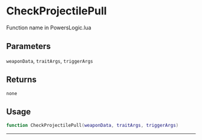 # CheckProjectilePull
Function name in PowersLogic.lua
## Parameters
`weaponData`, `traitArgs`, `triggerArgs`
## Returns
`none`
## Usage
```lua
function CheckProjectilePull(weaponData, traitArgs, triggerArgs)
```
---
